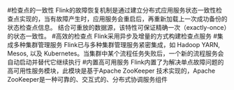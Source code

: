 [](https://flink.apache.org/zh/flink-operations.html)
#检查点的一致性
Flink的故障恢复机制是通过建立分布式应用服务状态一致性检查点实现的，当有故障产生时，应用服务会重启后，再重新加载上一次成功备份的状态检查点信息。
结合可重放的数据源，该特性可保证精确一次（exactly-once）的状态一致性。
#高效的检查点
Flink采用异步及增量的方式构建检查点服务
#集成多种集群管理服务
Flink已与多种集群管理服务紧密集成，如 Hadoop YARN, Mesos, 以及 Kubernetes。当集群中某个流程任务失败后，一个新的流程服务会自动启动并替代它继续执行
#内置高可用服务
Flink内置了为解决单点故障问题的高可用性服务模块，此模块是基于Apache ZooKeeper 技术实现的，Apache ZooKeeper是一种可靠的、交互式的、分布式协调服务组件
